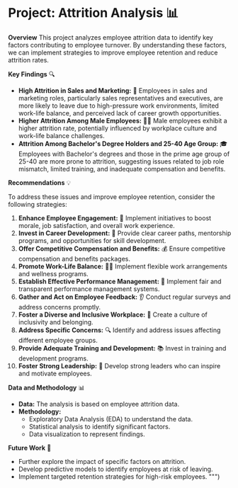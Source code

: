 # **Project: Attrition Analysis** 📊

**Overview** 
This project analyzes employee attrition data to identify key factors contributing to employee turnover. By understanding these factors, we can implement strategies to improve employee retention and reduce attrition rates.

**Key Findings** 🔍

* **High Attrition in Sales and Marketing:** 💼 Employees in sales and marketing roles, particularly sales representatives and executives, are more likely to leave due to high-pressure work environments, limited work-life balance, and perceived lack of career growth opportunities. 
* **Higher Attrition Among Male Employees:** 👨‍💼 Male employees exhibit a higher attrition rate, potentially influenced by workplace culture and work-life balance challenges. 
* **Attrition Among Bachelor's Degree Holders and 25-40 Age Group:** 🎓 Employees with Bachelor's degrees and those in the prime age group of 25-40 are more prone to attrition, suggesting issues related to job role mismatch, limited training, and inadequate compensation and benefits.

**Recommendations** 💡

To address these issues and improve employee retention, consider the following strategies:

1. **Enhance Employee Engagement:** 🎉 Implement initiatives to boost morale, job satisfaction, and overall work experience. 
2. **Invest in Career Development:** 🚀 Provide clear career paths, mentorship programs, and opportunities for skill development. 
3. **Offer Competitive Compensation and Benefits:** 💰 Ensure competitive compensation and benefits packages.
4. **Promote Work-Life Balance:** 🧘‍♀️ Implement flexible work arrangements and wellness programs. 
5. **Establish Effective Performance Management:** 🎯 Implement fair and transparent performance management systems. 
6. **Gather and Act on Employee Feedback:** 👂 Conduct regular surveys and address concerns promptly. 
7. **Foster a Diverse and Inclusive Workplace:** 🤝 Create a culture of inclusivity and belonging. 
8. **Address Specific Concerns:** 🔍 Identify and address issues affecting different employee groups.
9. **Provide Adequate Training and Development:** 📚 Invest in training and development programs.
10. **Foster Strong Leadership:** 💪 Develop strong leaders who can inspire and motivate employees.

**Data and Methodology** 📊

* **Data:** The analysis is based on employee attrition data.
* **Methodology:** 
  * Exploratory Data Analysis (EDA) to understand the data.
  * Statistical analysis to identify significant factors.
  * Data visualization to represent findings.

**Future Work** 🔮

* Further explore the impact of specific factors on attrition.
* Develop predictive models to identify employees at risk of leaving.
* Implement targeted retention strategies for high-risk employees.
""")
